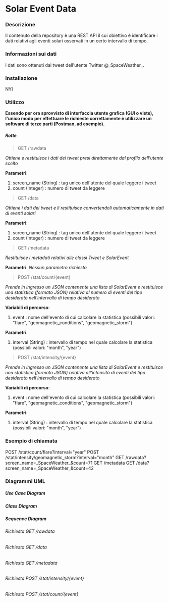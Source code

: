 # Solar Event Data

### Descrizione
Il contenuto della repository è una REST API il cui obiettivo è identificare i dati relativi agli eventi solari osservati in un certo intervallo di tempo. 

### Informazioni sui dati
I dati sono ottenuti dai tweet dell'utente Twitter @\_SpaceWeather\_.

### Installazione

NYI

### Utilizzo
**Essendo per ora sprovvisto di interfaccia utente grafica (GUI o viste), l'unico modo per effettuare le richieste correttamente è utilizzare un software di terze parti (Postman, ad esempio).**

##### Rotte

> GET /rawdata 

*Ottiene e restituisce i dati dei tweet presi direttamente dal profilo dell'utente scelto*

**Parametri**:

 1. screen_name (String) : tag unico dell'utente del quale leggere i tweet
 2. count (Integer) : numero di tweet da leggere

> GET /data 

*Ottiene i dati dei tweet e li restituisce convertendoli automaticamente in dati di eventi solari*

**Parametri**:

1. screen_name (String) : tag unico dell'utente del quale leggere i tweet
2. count (Integer) : numero di tweet da leggere

> GET /metadata 

*Restituisce i metadati relativi alle classi Tweet e SolarEvent*

**Parametri**:
*Nessun parametro richiesto*

> POST /stat/count/{event}

*Prende in ingresso un JSON contenente una lista di SolarEvent e restituisce una statistica (formato JSON) relativa al numero di eventi del tipo desiderato nell'intervallo di tempo desiderato*

**Variabili di percorso**:

1. event : nome dell'evento di cui calcolare la statistica (possibili valori: "flare", "geomagnetic_conditions", "geomagnetic_storm")

**Parametri**:

1. interval (String) : intervallo di tempo nel quale calcolare la statistica (possibili valori: "month", "year")
 
 > POST /stat/intensity/{event}

*Prende in ingresso un JSON contenente una lista di SolarEvent e restituisce una statistica (formato JSON) relativa all'intensità di eventi del tipo desiderato nell'intervallo di tempo desiderato*

**Variabili di percorso**:

1. event : nome dell'evento di cui calcolare la statistica (possibili valori: "flare", "geomagnetic_conditions", "geomagnetic_storm")

**Parametri**:

1. interval (String) : intervallo di tempo nel quale calcolare la statistica (possibili valori: "month", "year")

### Esempio di chiamata
POST /stat/count/flare?interval="year"
POST /stat/intensity/geomagnetic_storm?interval="month"
GET /rawdata?screen_name=\_SpaceWeather\_&count=71
GET /metadata
GET /data?screen_name=\_SpaceWeather\_&count=42

### Diagrammi UML

##### Use Case Diagram

##### Class Diagram

##### Sequence Diagram

###### Richiesta GET /rawdata

###### Richiesta GET /data

###### Richiesta GET /metadata

###### Richiesta POST /stat/intensity/{event}

###### Richiesta POST /stat/count/{event}

